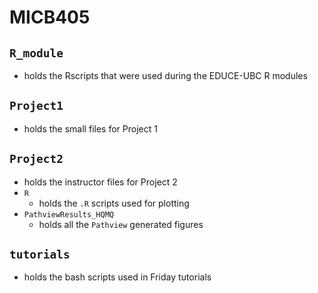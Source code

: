 # MICB405

## `R_module`
* holds the Rscripts that were used during the EDUCE-UBC R modules

## `Project1`
* holds the small files for Project 1
## `Project2`
* holds the instructor files for Project 2
* `R`
  * holds the `.R` scripts used for plotting
* `PathviewResults_HQMQ`
  * holds all the `Pathview` generated figures
  
## `tutorials`
* holds the bash scripts used in Friday tutorials

